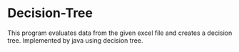 # Decision-Tree
This program evaluates data from the given excel file and creates a decision tree. Implemented by  java using decision tree. 
